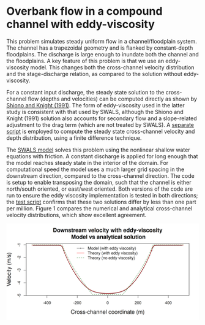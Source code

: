 # Overbank flow in a compound channel with eddy-viscosity

This problem simulates steady uniform flow in a channel/floodplain system. The channel has a trapezoidal geometry and is flanked by constant-depth floodplains. The discharge is large enough to inundate both the channel and the floodplains. A key feature of this problem is that we use an eddy-viscosity model. This changes both the cross-channel velocity distribution and the stage-discharge relation, as compared to the solution without eddy-viscosity. 

For a constant input discharge, the steady state solution to the cross-channel flow (depths and velocities) can be computed directly as shown by [Shiono and Knight (1991)](https://doi.org/10.1017/S0022112091001246). The form of eddy-viscosity used in the latter study is consistent with that used by SWALS, although the Shiono and Knight (1991) solution also accounts for secondary flow and a slope-related adjustment to the drag term (which are not treated by SWALS). A [separate script](shiono_knight_model.R) is employed to compute the steady state cross-channel velocity and depth distribution, using a finite difference technique. 

The [SWALS model](model.f90) solves this problem using the nonlinear shallow water equations with friction. A constant discharge is applied for long enough that the model reaches steady state in the interior of the domain. For computational speed the model uses a much larger grid spacing in the downstream direction, compared to the cross-channel direction. The code is setup to enable transposing the domain, such that the channel is either north/south oriented, or east/west oriented. Both versions of the code are run to ensure the eddy viscosity implementation is tested in both directions; the [test script](plot_results.R) confirms that these two solutions differ by less than one part per million. Figure 1 compares the numerical and analytical cross-channel velocity distributions, which show excellent agreement.

![Figure 1: Cross-channel distribution of velocity in the model and the analytical solution (both using eddy viscosity). For comparison we also show the analytical solution without eddy-viscosity, in which the velocity is a function of the depth alone.](Model_vs_theory_shionoknight.png)

